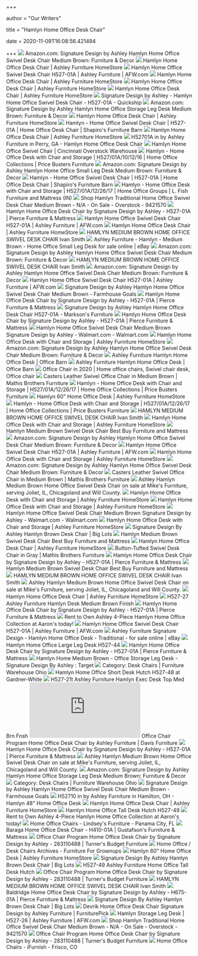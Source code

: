+++
        
author = "Our Writers"
        
title = "Hamlyn Home Office Desk Chair"
        
date = 2020-11-09T16:08:56.421494
        
+++
[ ![](https://images-na.ssl-images-amazon.com/images/I/71h84WA%2BtGL._AC_SY550_.jpg)](https://images-na.ssl-images-amazon.com/images/I/71h84WA%2BtGL._AC_SY550_.jpg) Amazon.com: Signature Design by Ashley Hamlyn Home Office Swivel Desk Chair  Medium Brown: Furniture & Decor
[ ![](https://ashleyfurniture.scene7.com/is/image/AshleyFurniture/H527-01A-P1-KO?$AFHS-PDP-Main$)](https://ashleyfurniture.scene7.com/is/image/AshleyFurniture/H527-01A-P1-KO?$AFHS-PDP-Main$) Hamlyn Home Office Desk Chair | Ashley Furniture HomeStore
[ ![](https://images.afw.com/images/thumbs/0072627_H527-01A_4d064.jpeg)](https://images.afw.com/images/thumbs/0072627_H527-01A_4d064.jpeg) Hamlyn Home Office Swivel Desk Chair H527-01A | Ashley Furniture | AFW.com
[ ![](https://ashleyfurniture.scene7.com/is/image/AshleyFurniture/H527-01A-SIDE-ALT-SW-QL?$AFHS-PDP-Main$)](https://ashleyfurniture.scene7.com/is/image/AshleyFurniture/H527-01A-SIDE-ALT-SW-QL?$AFHS-PDP-Main$) Hamlyn Home Office Desk Chair | Ashley Furniture HomeStore
[ ![](https://ashleyfurniture.scene7.com/is/image/AshleyFurniture/H527-01A-DETAIL-A-QL?$AFHS-PDP-Main$)](https://ashleyfurniture.scene7.com/is/image/AshleyFurniture/H527-01A-DETAIL-A-QL?$AFHS-PDP-Main$) Hamlyn Home Office Desk Chair | Ashley Furniture HomeStore
[ ![](https://ashleyfurniture.scene7.com/is/image/AshleyFurniture/H527-10-01A?$AFHS-PDP-Main$)](https://ashleyfurniture.scene7.com/is/image/AshleyFurniture/H527-10-01A?$AFHS-PDP-Main$) Hamlyn Home Office Desk Chair | Ashley Furniture HomeStore
[ ![](https://s.yimg.com/aah/yhst-130038008324021/signature-design-by-ashley-hamlyn-home-office-swivel-desk-chair-h527-01a-quickship-5.jpg)](https://s.yimg.com/aah/yhst-130038008324021/signature-design-by-ashley-hamlyn-home-office-swivel-desk-chair-h527-01a-quickship-5.jpg) Signature Design by Ashley - Hamlyn Home Office Swivel Desk Chair -  H527-01A - Quickship
[ ![](https://images-na.ssl-images-amazon.com/images/I/71HA2Noj4-L._AC_SL1500_.jpg)](https://images-na.ssl-images-amazon.com/images/I/71HA2Noj4-L._AC_SL1500_.jpg) Amazon.com: Signature Design by Ashley Hamlyn Home Office Storage Leg Desk  Medium Brown: Furniture & Decor
[ ![](https://ashleyfurniture.scene7.com/is/image/AshleyFurniture/H527-01A-DETAIL-B-QL?$AFHS-PDP-Main$)](https://ashleyfurniture.scene7.com/is/image/AshleyFurniture/H527-01A-DETAIL-B-QL?$AFHS-PDP-Main$) Hamlyn Home Office Desk Chair | Ashley Furniture HomeStore
[ ![](https://s3.amazonaws.com/furniture.retailcatalog.us/products/425523826/large/hamlyn-home-office-desk-chair-2.jpg)](https://s3.amazonaws.com/furniture.retailcatalog.us/products/425523826/large/hamlyn-home-office-desk-chair-2.jpg) Hamlyn - Home Office Swivel Desk Chair | H527-01A | Home Office Desk Chair  | Shapiro's Furniture Barn
[ ![](https://ashleyfurniture.scene7.com/is/image/AshleyFurniture/H527-26-01A-SD?$AFHS-PDP-Main$)](https://ashleyfurniture.scene7.com/is/image/AshleyFurniture/H527-26-01A-SD?$AFHS-PDP-Main$) Hamlyn Home Office Desk Chair | Ashley Furniture HomeStore
[ ![](https://images.webfronts.com/cache/frwjtfeufalp.jpg?imgeng=/w_500/h_500/m_letterbox_ffffff_100)](https://images.webfronts.com/cache/frwjtfeufalp.jpg?imgeng=/w_500/h_500/m_letterbox_ffffff_100) H52701A in by Ashley Furniture in Perry, GA - Hamlyn Home Office Desk Chair
[ ![](https://cincinnatioverstockwarehouse.com/wp-content/uploads/2015/07/AFH52701A_HamlynHomeOfficeSwivelChair1.gif)](https://cincinnatioverstockwarehouse.com/wp-content/uploads/2015/07/AFH52701A_HamlynHomeOfficeSwivelChair1.gif) Hamlyn Home Office Swivel Chair | Cincinnati Overstock Warehouse
[ ![](https://s3.amazonaws.com/furniture.retailcatalog.us/products/425566921/large/hamlyn-home-office-48-desk-set-0.jpg)](https://s3.amazonaws.com/furniture.retailcatalog.us/products/425566921/large/hamlyn-home-office-48-desk-set-0.jpg) Hamlyn - Home Office Desk with Chair and Storage | H527/01A/10/12/16 | Home  Office Collections | Price Busters Furniture
[ ![](https://images-na.ssl-images-amazon.com/images/I/71MKcz4EEPL._AC_SL1500_.jpg)](https://images-na.ssl-images-amazon.com/images/I/71MKcz4EEPL._AC_SL1500_.jpg) Amazon.com: Signature Design by Ashley Hamlyn Home Office Small Leg Desk  Medium Brown: Furniture & Decor
[ ![](https://s3.amazonaws.com/furniture.retailcatalog.us/products/425523826/large/hamlyn-home-office-desk-chair-7.jpg)](https://s3.amazonaws.com/furniture.retailcatalog.us/products/425523826/large/hamlyn-home-office-desk-chair-7.jpg) Hamlyn - Home Office Swivel Desk Chair | H527-01A | Home Office Desk Chair  | Shapiro's Furniture Barn
[ ![](https://s3.amazonaws.com/furniture.retailcatalog.us/products/425566931/large/hamlyn-home-office-60-desk-set-0.jpg)](https://s3.amazonaws.com/furniture.retailcatalog.us/products/425566931/large/hamlyn-home-office-60-desk-set-0.jpg) Hamlyn - Home Office Desk with Chair and Storage | H527/01A/12/26/17 | Home  Office Groups | L. Fish Furniture and Mattress (IN)
[ ![](https://ak1.ostkcdn.com/images/products/9421570/Signature-Design-by-Ashley-Hamlyn-Home-Office-Swivel-Desk-Chair-N-A-f8ede7cb-4a4b-480d-9636-04aa5ba9bd51.jpg)](https://ak1.ostkcdn.com/images/products/9421570/Signature-Design-by-Ashley-Hamlyn-Home-Office-Swivel-Desk-Chair-N-A-f8ede7cb-4a4b-480d-9636-04aa5ba9bd51.jpg) Shop Hamlyn Traditional Home Office Swivel Desk Chair Medium Brown - N/A -  On Sale - Overstock - 9421570
[ ![](https://cdn.knorrweb.com/signature-design-by-ashley-new/h527-26-01a-sd.jpg)](https://cdn.knorrweb.com/signature-design-by-ashley-new/h527-26-01a-sd.jpg) Hamlyn Home Office Desk Chair by Signature Design by Ashley - H527-01A |  Pierce Furniture & Mattress
[ ![](https://images.afw.com/images/thumbs/0016953_H527-01A_c30d8.jpeg)](https://images.afw.com/images/thumbs/0016953_H527-01A_c30d8.jpeg) Hamlyn Home Office Swivel Desk Chair H527-01A | Ashley Furniture | AFW.com
[ ![](https://ashleyfurniture.scene7.com/is/image/AshleyFurniture/H527-10-47-46-48-01A?$AFHS-PDP-Zoomed$)](https://ashleyfurniture.scene7.com/is/image/AshleyFurniture/H527-10-47-46-48-01A?$AFHS-PDP-Zoomed$) Hamlyn Home Office Desk Chair | Ashley Furniture HomeStore
[ ![](https://cfmd.rencdn.com/ivansmithpremiumrwd/web/product/images/52701Ab.jpg)](https://cfmd.rencdn.com/ivansmithpremiumrwd/web/product/images/52701Ab.jpg) HAMLYN MEDIUM BROWN HOME OFFICE SWIVEL DESK CHAIR Ivan Smith
[ ![](https://i.ebayimg.com/images/g/xdMAAOSwZNtb9zuv/s-l640.jpg)](https://i.ebayimg.com/images/g/xdMAAOSwZNtb9zuv/s-l640.jpg) Ashley Furniture - Hamlyn - Medium Brown - Home Office Small Leg Desk for  sale online | eBay
[ ![](https://m.media-amazon.com/images/S/aplus-media/vc/8e576ba0-6245-47c9-bfd7-77f78e33b2ec.__CR0,0,970,300_PT0_SX970_V1___.jpg)](https://m.media-amazon.com/images/S/aplus-media/vc/8e576ba0-6245-47c9-bfd7-77f78e33b2ec.__CR0,0,970,300_PT0_SX970_V1___.jpg) Amazon.com: Signature Design by Ashley Hamlyn Home Office Swivel Desk Chair  Medium Brown: Furniture & Decor
[ ![](https://cfmd.rencdn.com/ivansmithpremiumrwd/web/product/images/52701Aa.jpg)](https://cfmd.rencdn.com/ivansmithpremiumrwd/web/product/images/52701Aa.jpg) HAMLYN MEDIUM BROWN HOME OFFICE SWIVEL DESK CHAIR Ivan Smith
[ ![](https://m.media-amazon.com/images/S/aplus-media/vc/86ead472-271e-48da-a13b-239851c0f913.__CR0,0,970,300_PT0_SX970_V1___.jpg)](https://m.media-amazon.com/images/S/aplus-media/vc/86ead472-271e-48da-a13b-239851c0f913.__CR0,0,970,300_PT0_SX970_V1___.jpg) Amazon.com: Signature Design by Ashley Hamlyn Home Office Swivel Desk Chair  Medium Brown: Furniture & Decor
[ ![](https://images.afw.com/images/thumbs/0072611_hamlyn-home-office-small-leg-desk_400.jpeg)](https://images.afw.com/images/thumbs/0072611_hamlyn-home-office-small-leg-desk_400.jpeg) Hamlyn Home Office Swivel Desk Chair H527-01A | Ashley Furniture | AFW.com
[ ![](https://farmhousegoals.com/wp-content/uploads/2018/11/Ashley-Furniture-Signature-Design-Hamlyn-Swivel-Office-Desk-Chair-Casters-Traditional-Medium-Brown-Finish-Brown-Faux-Leather-0-2.jpg)](https://farmhousegoals.com/wp-content/uploads/2018/11/Ashley-Furniture-Signature-Design-Hamlyn-Swivel-Office-Desk-Chair-Casters-Traditional-Medium-Brown-Finish-Brown-Faux-Leather-0-2.jpg) Signature Design by Ashley Hamlyn Home Office Swivel Desk Chair Medium  Brown - Farmhouse Goals
[ ![](https://cdn.knorrweb.com/signature-design-by-ashley-new/800x800/h527-finish-500.jpg)](https://cdn.knorrweb.com/signature-design-by-ashley-new/800x800/h527-finish-500.jpg) Hamlyn Home Office Desk Chair by Signature Design by Ashley - H527-01A |  Pierce Furniture & Mattress
[ ![](https://images2.imgix.net/p4dbimg/523/images/h527-01a-hamyl-dim.jpg?trim=color&trimcolor=FFFFFF&trimtol=5&w=1024&h=768&fm=pjpg&auto=format)](https://images2.imgix.net/p4dbimg/523/images/h527-01a-hamyl-dim.jpg?trim=color&trimcolor=FFFFFF&trimtol=5&w=1024&h=768&fm=pjpg&auto=format) Signature Design by Ashley Hamlyn Home Office Desk Chair H527-01A -  Markson's Furniture
[ ![](https://cdn.knorrweb.com/signature-design-by-ashley-new/h527-finish-500.jpg)](https://cdn.knorrweb.com/signature-design-by-ashley-new/h527-finish-500.jpg) Hamlyn Home Office Desk Chair by Signature Design by Ashley - H527-01A |  Pierce Furniture & Mattress
[ ![](https://i5.walmartimages.com/asr/9c7dced0-645e-4acb-9dc2-c83eaa389ed6_1.933c81f352e41f46e72eae98dce67959.jpeg)](https://i5.walmartimages.com/asr/9c7dced0-645e-4acb-9dc2-c83eaa389ed6_1.933c81f352e41f46e72eae98dce67959.jpeg) Hamlyn Home Office Swivel Desk Chair Medium Brown Signature Design by  Ashley - Walmart.com - Walmart.com
[ ![](https://ashleyfurniture.scene7.com/is/image/AshleyFurniture/H527-10-10x8-CROP?$AFHS-PDP-Main$)](https://ashleyfurniture.scene7.com/is/image/AshleyFurniture/H527-10-10x8-CROP?$AFHS-PDP-Main$) Hamlyn Home Office Desk with Chair and Storage | Ashley Furniture HomeStore
[ ![](https://m.media-amazon.com/images/I/81mObbJ00WL._AC_UL400_.jpg)](https://m.media-amazon.com/images/I/81mObbJ00WL._AC_UL400_.jpg) Amazon.com: Signature Design by Ashley Hamlyn Home Office Swivel Desk Chair  Medium Brown: Furniture & Decor
[ ![](https://media.officebarn.biz/wp-content/uploads/2016/11/17091039/IMG_0478.jpg)](https://media.officebarn.biz/wp-content/uploads/2016/11/17091039/IMG_0478.jpg) Ashley Furniture Hamlyn Home Office Desk | Office Barn
[ ![](https://media.officebarn.biz/wp-content/uploads/2016/11/17091037/IMG_0479.jpg)](https://media.officebarn.biz/wp-content/uploads/2016/11/17091037/IMG_0479.jpg) Ashley Furniture Hamlyn Home Office Desk | Office Barn
[ ![](https://i.pinimg.com/474x/84/71/3b/84713bea5b10003f13dc27439d763a93.jpg)](https://i.pinimg.com/474x/84/71/3b/84713bea5b10003f13dc27439d763a93.jpg) Office Chair in 2020 | Home office chairs, Swivel chair desk, Office chair
[ ![](https://www.mathisbrothers.com/dw/image/v2/AAYQ_PRD/on/demandware.static/-/Sites-mathisbrothers-master/default/dw54acd829/images/products/hires/ASH/ASH-H527%5E04701A-1.jpg?sw=2000&sh=2000&sm=fit)](https://www.mathisbrothers.com/dw/image/v2/AAYQ_PRD/on/demandware.static/-/Sites-mathisbrothers-master/default/dw54acd829/images/products/hires/ASH/ASH-H527%5E04701A-1.jpg?sw=2000&sh=2000&sm=fit) Casters Leather Swivel Office Chair in Medium Brown | Mathis Brothers  Furniture
[ ![](https://s3.amazonaws.com/furniture.retailcatalog.us/products/425566931/large/hamlyn-home-office-60-desk-set-4.jpg)](https://s3.amazonaws.com/furniture.retailcatalog.us/products/425566931/large/hamlyn-home-office-60-desk-set-4.jpg) Hamlyn - Home Office Desk with Chair and Storage | H527/01A/12/26/17 | Home  Office Collections | Price Busters Furniture
[ ![](https://ashleyfurniture.scene7.com/is/image/AshleyFurniture/H527-44-10x8-CROP?$AFHS-PDP-Zoomed$)](https://ashleyfurniture.scene7.com/is/image/AshleyFurniture/H527-44-10x8-CROP?$AFHS-PDP-Zoomed$) Hamlyn 60" Home Office Desk | Ashley Furniture HomeStore
[ ![](https://s3.amazonaws.com/furniture.retailcatalog.us/products/425566931/large/hamlyn-home-office-60-desk-set-3.jpg)](https://s3.amazonaws.com/furniture.retailcatalog.us/products/425566931/large/hamlyn-home-office-60-desk-set-3.jpg) Hamlyn - Home Office Desk with Chair and Storage | H527/01A/12/26/17 | Home  Office Collections | Price Busters Furniture
[ ![](https://cfmd.rencdn.com/ivansmithpremiumrwd/web/product/thumbnails/52701A.jpg)](https://cfmd.rencdn.com/ivansmithpremiumrwd/web/product/thumbnails/52701A.jpg) HAMLYN MEDIUM BROWN HOME OFFICE SWIVEL DESK CHAIR Ivan Smith
[ ![](https://ashleyfurniture.scene7.com/is/image/AshleyFurniture/H527-16-Hamlyn-DIM?$AFHS-PDP-Main$)](https://ashleyfurniture.scene7.com/is/image/AshleyFurniture/H527-16-Hamlyn-DIM?$AFHS-PDP-Main$) Hamlyn Home Office Desk with Chair and Storage | Ashley Furniture HomeStore
[ ![](https://mfmd.rencdn.com/product/ashley/thumbnails/H527-16-SD-P1-KO.jpg)](https://mfmd.rencdn.com/product/ashley/thumbnails/H527-16-SD-P1-KO.jpg) Hamlyn Medium Brown Swivel Desk Chair Best Buy Furniture and Mattress
[ ![](https://m.media-amazon.com/images/I/81Fd4ATV1mL._AC_UL400_.jpg)](https://m.media-amazon.com/images/I/81Fd4ATV1mL._AC_UL400_.jpg) Amazon.com: Signature Design by Ashley Hamlyn Home Office Swivel Desk Chair  Medium Brown: Furniture & Decor
[ ![](https://images.afw.com/images/thumbs/0072606_H527-12_57694_400.jpeg)](https://images.afw.com/images/thumbs/0072606_H527-12_57694_400.jpeg) Hamlyn Home Office Swivel Desk Chair H527-01A | Ashley Furniture | AFW.com
[ ![](https://ashleyfurniture.scene7.com/is/image/AshleyFurniture/H527-FINISH-500?$AFHS-PDP-Main$)](https://ashleyfurniture.scene7.com/is/image/AshleyFurniture/H527-FINISH-500?$AFHS-PDP-Main$) Hamlyn Home Office Desk with Chair and Storage | Ashley Furniture HomeStore
[ ![](https://m.media-amazon.com/images/S/aplus-media/vc/45933177-87be-4ccf-a751-ba5bcfdb4b30.__CR0,0,970,300_PT0_SX970_V1___.jpg)](https://m.media-amazon.com/images/S/aplus-media/vc/45933177-87be-4ccf-a751-ba5bcfdb4b30.__CR0,0,970,300_PT0_SX970_V1___.jpg) Amazon.com: Signature Design by Ashley Hamlyn Home Office Swivel Desk Chair  Medium Brown: Furniture & Decor
[ ![](https://www.mathisbrothers.com/dw/image/v2/AAYQ_PRD/on/demandware.static/-/Sites-mathisbrothers-master/default/dw53380524/images/products/hires/Wonder/8d09155e-1b7f-4677-8b0f-d5ac96457dec.jpg?sw=550&sh=550&sm=fit)](https://www.mathisbrothers.com/dw/image/v2/AAYQ_PRD/on/demandware.static/-/Sites-mathisbrothers-master/default/dw53380524/images/products/hires/Wonder/8d09155e-1b7f-4677-8b0f-d5ac96457dec.jpg?sw=550&sh=550&sm=fit) Casters Leather Swivel Office Chair in Medium Brown | Mathis Brothers  Furniture
[ ![](https://cdn11.bigcommerce.com/s-hksfg7hbzq/images/stencil/500x659/products/22927/50528/jpg__33254.1559068177.jpg?c=2)](https://cdn11.bigcommerce.com/s-hksfg7hbzq/images/stencil/500x659/products/22927/50528/jpg__33254.1559068177.jpg?c=2) Ashley Hamlyn Medium Brown Home Office Swivel Desk Chair on sale at Mike's  Furniture, serving Joliet, IL, Chicagoland and Will County.
[ ![](https://ashleyfurniture.scene7.com/is/image/AshleyFurniture/H527-12-Hamyl-DIM?$AFHS-PDP-Main$)](https://ashleyfurniture.scene7.com/is/image/AshleyFurniture/H527-12-Hamyl-DIM?$AFHS-PDP-Main$) Hamlyn Home Office Desk with Chair and Storage | Ashley Furniture HomeStore
[ ![](https://ashleyfurniture.scene7.com/is/image/AshleyFurniture/H527-12-Hamyl-DIM?$AFHS-PDP-Zoomed$)](https://ashleyfurniture.scene7.com/is/image/AshleyFurniture/H527-12-Hamyl-DIM?$AFHS-PDP-Zoomed$) Hamlyn Home Office Desk with Chair and Storage | Ashley Furniture HomeStore
[ ![](https://i5.walmartimages.com/asr/351b9769-22dc-4b2e-91fe-28118a800092_1.0d9b2d7bf052889f3a3e523685cd21f8.jpeg)](https://i5.walmartimages.com/asr/351b9769-22dc-4b2e-91fe-28118a800092_1.0d9b2d7bf052889f3a3e523685cd21f8.jpeg) Hamlyn Home Office Swivel Desk Chair Medium Brown Signature Design by  Ashley - Walmart.com - Walmart.com
[ ![](https://ashleyfurniture.scene7.com/is/image/AshleyFurniture/H527-12-P1-KO?$AFHS-PDP-Main$)](https://ashleyfurniture.scene7.com/is/image/AshleyFurniture/H527-12-P1-KO?$AFHS-PDP-Main$) Hamlyn Home Office Desk with Chair and Storage | Ashley Furniture HomeStore
[ ![](https://images.biglots.com/Brown+Swivel+Office+Bucket+Chair+lifestyle?set=imageURL%5B%2Fimages%2Fproduct%2F191%2F810389265.jpg%5D,env%5Bprod%5D,nocache%5Btrue%5D,ver%5B1%5D,profile%5Bpdp_main_med%5D&call=url%5Bfile:biglots/product.chain%5D)](https://images.biglots.com/Brown+Swivel+Office+Bucket+Chair+lifestyle?set=imageURL%5B%2Fimages%2Fproduct%2F191%2F810389265.jpg%5D,env%5Bprod%5D,nocache%5Btrue%5D,ver%5B1%5D,profile%5Bpdp_main_med%5D&call=url%5Bfile:biglots/product.chain%5D) Signature Design By Ashley Hamlyn Brown Desk Chair | Big Lots
[ ![](https://mfmd.rencdn.com/product/ashley/images/Video-Hamlyn-H527-01A-AFI.jpg)](https://mfmd.rencdn.com/product/ashley/images/Video-Hamlyn-H527-01A-AFI.jpg) Hamlyn Medium Brown Swivel Desk Chair Best Buy Furniture and Mattress
[ ![](https://wac.edgecastcdn.net/001A39/prod/media/FHMinf1LLoFo8hRsite/C1F947BC37035F855B7DF3DB4156380C.app1_1599049367979_PZ320.jpeg)](https://wac.edgecastcdn.net/001A39/prod/media/FHMinf1LLoFo8hRsite/C1F947BC37035F855B7DF3DB4156380C.app1_1599049367979_PZ320.jpeg) Hamlyn Home Office Desk Chair | Ashley Furniture HomeStore
[ ![](https://www.mathisbrothers.com/dw/image/v2/AAYQ_PRD/on/demandware.static/-/Sites-mathisbrothers-master/default/dwc1185ab4/images/products/hires/Wonder/6295ef0d-e1fd-4457-a301-c88304e5f961.jpg?sw=2000&sh=2000&sm=fit)](https://www.mathisbrothers.com/dw/image/v2/AAYQ_PRD/on/demandware.static/-/Sites-mathisbrothers-master/default/dwc1185ab4/images/products/hires/Wonder/6295ef0d-e1fd-4457-a301-c88304e5f961.jpg?sw=2000&sh=2000&sm=fit) Button-Tufted Swivel Desk Chair in Gray | Mathis Brothers Furniture
[ ![](https://cdn.knorrweb.com/signature-design-by-ashley-new/300x300/h200-01-sw.jpg)](https://cdn.knorrweb.com/signature-design-by-ashley-new/300x300/h200-01-sw.jpg) Hamlyn Home Office Desk Chair by Signature Design by Ashley - H527-01A |  Pierce Furniture & Mattress
[ ![](https://mfmd.rencdn.com/product/ashley/thumbnails/H527-17-SD-P1-KO.jpg)](https://mfmd.rencdn.com/product/ashley/thumbnails/H527-17-SD-P1-KO.jpg) Hamlyn Medium Brown Swivel Desk Chair Best Buy Furniture and Mattress
[ ![](https://cfmd.rencdn.com/ivansmithpremiumrwd/web/product/thumbnails/H52710.jpg)](https://cfmd.rencdn.com/ivansmithpremiumrwd/web/product/thumbnails/H52710.jpg) HAMLYN MEDIUM BROWN HOME OFFICE SWIVEL DESK CHAIR Ivan Smith
[ ![](https://cdn11.bigcommerce.com/s-hksfg7hbzq/images/stencil/500x659/products/22924/50519/jpg__27813.1559068175.jpg?c=2)](https://cdn11.bigcommerce.com/s-hksfg7hbzq/images/stencil/500x659/products/22924/50519/jpg__27813.1559068175.jpg?c=2) Ashley Hamlyn Medium Brown Home Office Swivel Desk Chair on sale at Mike's  Furniture, serving Joliet, IL, Chicagoland and Will County.
[ ![](https://wac.edgecastcdn.net/001A39/prod/media/FHMinf1LLoFo8hRsite/D258DBFA5DBCF89B5A6FE7FF80C2A070.app1_1573507559199_PZ320.jpeg)](https://wac.edgecastcdn.net/001A39/prod/media/FHMinf1LLoFo8hRsite/D258DBFA5DBCF89B5A6FE7FF80C2A070.app1_1573507559199_PZ320.jpeg) Hamlyn Home Office Desk Chair | Ashley Furniture HomeStore
[ ![](https://static.homelivingfurniture.com/data/vendors/8/items/143203/big/h527-27.jpg)](https://static.homelivingfurniture.com/data/vendors/8/items/143203/big/h527-27.jpg) H527-27 Ashley Furniture Hamlyn Desk Medium Brown Finish
[ ![](https://cdn.knorrweb.com/signature-design-by-ashley-new/300x300/h633-02a-sw-p1-ko.jpg)](https://cdn.knorrweb.com/signature-design-by-ashley-new/300x300/h633-02a-sw-p1-ko.jpg) Hamlyn Home Office Desk Chair by Signature Design by Ashley - H527-01A |  Pierce Furniture & Mattress
[ ![](https://www.aarons.com/on/demandware.static/-/Sites-aarons_master/default/dw3e41cb7e/Furniture/G101457_01.jpg)](https://www.aarons.com/on/demandware.static/-/Sites-aarons_master/default/dw3e41cb7e/Furniture/G101457_01.jpg) Rent to Own Ashley 4-Piece Hamlyn Home Office Collection at Aaron's today!
[ ![](https://images.afw.com/images/thumbs/0072589_H527-18_1d077_400.jpeg)](https://images.afw.com/images/thumbs/0072589_H527-18_1d077_400.jpeg) Hamlyn Home Office Swivel Desk Chair H527-01A | Ashley Furniture | AFW.com
[ ![](https://i.ebayimg.com/images/g/yzsAAOSwa29eiepT/s-l1600.jpg)](https://i.ebayimg.com/images/g/yzsAAOSwa29eiepT/s-l1600.jpg) Ashley Furniture Signature Design - Hamlyn Home Office Desk - Traditional -  for sale online | eBay
[ ![](https://www.tvstandsoutlet.com/media/catalog/product/cache/2/image/647x455/de872f0ebe2788fbb19ed4dd7db27516/h/3/h319-44-open_3.jpg)](https://www.tvstandsoutlet.com/media/catalog/product/cache/2/image/647x455/de872f0ebe2788fbb19ed4dd7db27516/h/3/h319-44-open_3.jpg) Hamlyn Home Office Large Leg Desk H527-44
[ ![](https://cdn.knorrweb.com/signature-design-by-ashley-new/300x300/h200-07-sw-ko.jpg)](https://cdn.knorrweb.com/signature-design-by-ashley-new/300x300/h200-07-sw-ko.jpg) Hamlyn Home Office Desk Chair by Signature Design by Ashley - H527-01A |  Pierce Furniture & Mattress
[ ![](https://target.scene7.com/is/image/Target/GUEST_df4846db-3da5-4f14-8085-cba96aad7093?wid=488&hei=488&fmt=pjpeg)](https://target.scene7.com/is/image/Target/GUEST_df4846db-3da5-4f14-8085-cba96aad7093?wid=488&hei=488&fmt=pjpeg) Hamlyn Home Medium Brown - Office Storage Leg Desk - Signature Design By  Ashley : Target
[ ![](https://u2h4z2x6.rocketcdn.me/wp-content/uploads/2019/10/H200-09-300x300.jpg)](https://u2h4z2x6.rocketcdn.me/wp-content/uploads/2019/10/H200-09-300x300.jpg) Category: Desk Chairs | Furniture Warehouse Ohio
[ ![](https://gw-product.s3.amazonaws.com/55640.jpg)](https://gw-product.s3.amazonaws.com/55640.jpg) Hamlyn Home Office Short Desk Hutch H527-48 at Gardner-White
[ ![](https://static.homelivingfurniture.com/data/vendors/8/items/131175/big/h527-21t.jpg)](https://static.homelivingfurniture.com/data/vendors/8/items/131175/big/h527-21t.jpg) H527-21t Ashley Furniture Hamlyn Exec Desk Top Med Brn Fnsh
[ ![](https://images.knorrweb.com/render-image.php?url=http://catalog.knorrweb.com/v2/furniture-files/ashley-furniture/home-office-furniture/office-chairs/h200-09-angle-sw-p1-ko.jpg&width=468&height=367)](https://images.knorrweb.com/render-image.php?url=http://catalog.knorrweb.com/v2/furniture-files/ashley-furniture/home-office-furniture/office-chairs/h200-09-angle-sw-p1-ko.jpg&width=468&height=367) Office Chair Program Home Office Desk Chair by Ashley Furniture | Davis  Furniture
[ ![](https://cdn.knorrweb.com/signature-design-by-ashley-new/300x300/h410-01a-p1-ko.jpg)](https://cdn.knorrweb.com/signature-design-by-ashley-new/300x300/h410-01a-p1-ko.jpg) Hamlyn Home Office Desk Chair by Signature Design by Ashley - H527-01A |  Pierce Furniture & Mattress
[ ![](https://cdn11.bigcommerce.com/s-hksfg7hbzq/images/stencil/500x659/products/4564/9942/jpg__07138.1525980691.jpg?c=2)](https://cdn11.bigcommerce.com/s-hksfg7hbzq/images/stencil/500x659/products/4564/9942/jpg__07138.1525980691.jpg?c=2) Ashley Hamlyn Medium Brown Home Office Swivel Desk Chair on sale at Mike's  Furniture, serving Joliet, IL, Chicagoland and Will County.
[ ![](https://m.media-amazon.com/images/I/51oMqyWMgdL._AC_UL400_.jpg)](https://m.media-amazon.com/images/I/51oMqyWMgdL._AC_UL400_.jpg) Amazon.com: Signature Design by Ashley Hamlyn Home Office Storage Leg Desk  Medium Brown: Furniture & Decor
[ ![](https://u2h4z2x6.rocketcdn.me/wp-content/uploads/2019/10/H200-09-1-300x300.jpg)](https://u2h4z2x6.rocketcdn.me/wp-content/uploads/2019/10/H200-09-1-300x300.jpg) Category: Desk Chairs | Furniture Warehouse Ohio
[ ![](https://farmhousegoals.com/wp-content/uploads/2018/11/Ashley-Furniture-Signature-Design-Hamlyn-Swivel-Office-Desk-Chair-Casters-Traditional-Medium-Brown-Finish-Brown-Faux-Leather-0-1280x720.jpg)](https://farmhousegoals.com/wp-content/uploads/2018/11/Ashley-Furniture-Signature-Design-Hamlyn-Swivel-Office-Desk-Chair-Casters-Traditional-Medium-Brown-Finish-Brown-Faux-Leather-0-1280x720.jpg) Signature Design by Ashley Hamlyn Home Office Swivel Desk Chair Medium  Brown - Farmhouse Goals
[ ![](https://images.webfronts.com/cache/frnbtteoskhi.jpg?imgeng=/w_500/h_500/m_letterbox_ffffff_100)](https://images.webfronts.com/cache/frnbtteoskhi.jpg?imgeng=/w_500/h_500/m_letterbox_ffffff_100) H52710 in by Ashley Furniture in Hamilton, OH - Hamlyn 48" Home Office Desk
[ ![](https://wac.edgecastcdn.net/001A39/prod/media/FHMinf1LLoFo8hRsite/TTIMPORTER_1557174029154_PZ320.jpg)](https://wac.edgecastcdn.net/001A39/prod/media/FHMinf1LLoFo8hRsite/TTIMPORTER_1557174029154_PZ320.jpg) Hamlyn Home Office Desk Chair | Ashley Furniture HomeStore
[ ![](https://www.tvstandsoutlet.com/media/catalog/product/cache/2/image/647x455/de872f0ebe2788fbb19ed4dd7db27516/h/5/h527-49-46_largehutch.jpg)](https://www.tvstandsoutlet.com/media/catalog/product/cache/2/image/647x455/de872f0ebe2788fbb19ed4dd7db27516/h/5/h527-49-46_largehutch.jpg) Hamlyn Home Office Tall Desk Hutch H527-49
[ ![](https://www.aarons.com/dw/image/v2/BBZS_PRD/on/demandware.static/-/Sites-aarons_master/default/dw4a4e3da3/Furniture/G101457_05.jpg?sw=1350&sh=1000&sm=fit)](https://www.aarons.com/dw/image/v2/BBZS_PRD/on/demandware.static/-/Sites-aarons_master/default/dw4a4e3da3/Furniture/G101457_05.jpg?sw=1350&sh=1000&sm=fit) Rent to Own Ashley 4-Piece Hamlyn Home Office Collection at Aaron's today!
[ ![](https://images2.imgix.net/p4dbimg/523/images/h200-01-angle-sw-p1-ko.jpg?fit=fill&trim=color&trimcolor=FFFFFF&trimtol=5&bg=FFFFFF&w=384&h=288&fm=pjpg&auto=format)](https://images2.imgix.net/p4dbimg/523/images/h200-01-angle-sw-p1-ko.jpg?fit=fill&trim=color&trimcolor=FFFFFF&trimtol=5&bg=FFFFFF&w=384&h=288&fm=pjpg&auto=format) Home Office Chairs - Lindsey's Furniture - Panama City, FL
[ ![](https://cdn.knorrweb.com/signature-design-by-ashley-new/h410-01a-side-alt-sw-ql.jpg)](https://cdn.knorrweb.com/signature-design-by-ashley-new/h410-01a-side-alt-sw-ql.jpg) Baraga Home Office Desk Chair - H410-01A | Gustafson's Furniture & Mattress
[ ![](https://cdn.knorrweb.com/signature-design-by-ashley-new/h200-05-side-sw-p1-ko.jpg)](https://cdn.knorrweb.com/signature-design-by-ashley-new/h200-05-side-sw-p1-ko.jpg) Office Chair Program Home Office Desk Chair by Signature Design by Ashley -  283110488 | Turner's Budget Furniture
[ ![](https://furnitureforgrownups.com/wp-content/uploads/2020/04/image-4204.jpeg)](https://furnitureforgrownups.com/wp-content/uploads/2020/04/image-4204.jpeg) Home Office / Desk Chairs Archives - Furniture For Grownups
[ ![](https://ashleyfurniture.scene7.com/is/image/AshleyFurniture/H527-44-01A?$AFHS-Grid-1X$)](https://ashleyfurniture.scene7.com/is/image/AshleyFurniture/H527-44-01A?$AFHS-Grid-1X$) Hamlyn 60" Home Office Desk | Ashley Furniture HomeStore
[ ![](https://images.biglots.com/Green+Button+Tufted+Office+Chair+with+Walnut+Base+lifestyle?set=imageURL%5B%2Fimages%2Fproduct%2F79%2F810389621-1.jpg%5D,env%5Bprod%5D,nocache%5Btrue%5D,ver%5B1%5D,profile%5Bpdp_main_med%5D&call=url%5Bfile:biglots/product.chain%5D)](https://images.biglots.com/Green+Button+Tufted+Office+Chair+with+Walnut+Base+lifestyle?set=imageURL%5B%2Fimages%2Fproduct%2F79%2F810389621-1.jpg%5D,env%5Bprod%5D,nocache%5Btrue%5D,ver%5B1%5D,profile%5Bpdp_main_med%5D&call=url%5Bfile:biglots/product.chain%5D) Signature Design By Ashley Hamlyn Brown Desk Chair | Big Lots
[ ![](https://static.homelivingfurniture.com/data/vendors/8/items/143208/big/h527-49.jpg)](https://static.homelivingfurniture.com/data/vendors/8/items/143208/big/h527-49.jpg) H527-49 Ashley Furniture Home Office Tall Desk Hutch
[ ![](https://cdn.knorrweb.com/signature-design-by-ashley-new/h200-05-sw-p1-ko.jpg)](https://cdn.knorrweb.com/signature-design-by-ashley-new/h200-05-sw-p1-ko.jpg) Office Chair Program Home Office Desk Chair by Signature Design by Ashley -  283110488 | Turner's Budget Furniture
[ ![](https://cfmd.rencdn.com/ivansmithpremiumrwd/web/product/thumbnails/H52712.jpg)](https://cfmd.rencdn.com/ivansmithpremiumrwd/web/product/thumbnails/H52712.jpg) HAMLYN MEDIUM BROWN HOME OFFICE SWIVEL DESK CHAIR Ivan Smith
[ ![](https://cdn.knorrweb.com/signature-design-by-ashley-new/h675-44-01a-front.jpg)](https://cdn.knorrweb.com/signature-design-by-ashley-new/h675-44-01a-front.jpg) Baldridge Home Office Desk Chair by Signature Design by Ashley - H675-01A |  Pierce Furniture & Mattress
[ ![](https://images.biglots.com/Aqua+Square+Back+Office+Chair+with+Nailhead+Trim+lifestyle?set=imageURL%5B%2Fimages%2Fproduct%2F83%2F810389622-4.jpg%5D,env%5Bprod%5D,nocache%5Btrue%5D,ver%5B1%5D,profile%5Bpdp_main_med%5D&call=url%5Bfile:biglots/product.chain%5D)](https://images.biglots.com/Aqua+Square+Back+Office+Chair+with+Nailhead+Trim+lifestyle?set=imageURL%5B%2Fimages%2Fproduct%2F83%2F810389622-4.jpg%5D,env%5Bprod%5D,nocache%5Btrue%5D,ver%5B1%5D,profile%5Bpdp_main_med%5D&call=url%5Bfile:biglots/product.chain%5D) Signature Design By Ashley Hamlyn Brown Desk Chair | Big Lots
[ ![](https://smhttp-ssl-18667.nexcesscdn.net/8090D3/magento/media/catalog/product/cache/1/image/650x650/9df78eab33525d08d6e5fb8d27136e95/H/6/H619-01A-chair-1_1.jpg)](https://smhttp-ssl-18667.nexcesscdn.net/8090D3/magento/media/catalog/product/cache/1/image/650x650/9df78eab33525d08d6e5fb8d27136e95/H/6/H619-01A-chair-1_1.jpg) Devrik Home Office Desk Chair Signature Design by Ashley Furniture |  FurniturePick
[ ![](https://images.afw.com/images/thumbs/0016904_H527-26_76e67.jpeg)](https://images.afw.com/images/thumbs/0016904_H527-26_76e67.jpeg) Hamlyn Storage Leg Desk | H527-26 | Ashley Furniture | AFW.com
[ ![](https://ak1.ostkcdn.com/images/products/16184385/P22557718.jpg?impolicy=medium&imwidth=200)](https://ak1.ostkcdn.com/images/products/16184385/P22557718.jpg?impolicy=medium&imwidth=200) Shop Hamlyn Traditional Home Office Swivel Desk Chair Medium Brown - N/A -  On Sale - Overstock - 9421570
[ ![](https://cdn.knorrweb.com/signature-design-by-ashley-new/h200-05-office-chair-program-dim.jpg)](https://cdn.knorrweb.com/signature-design-by-ashley-new/h200-05-office-chair-program-dim.jpg) Office Chair Program Home Office Desk Chair by Signature Design by Ashley -  283110488 | Turner's Budget Furniture
[ ![](https://images2.imgix.net/p4dbimg/714/images/15831-rs.jpg?fit=fill&trim=color&trimcolor=FFFFFF&trimtol=5&bg=FFFFFF&w=384&h=288&fm=pjpg&auto=format)](https://images2.imgix.net/p4dbimg/714/images/15831-rs.jpg?fit=fill&trim=color&trimcolor=FFFFFF&trimtol=5&bg=FFFFFF&w=384&h=288&fm=pjpg&auto=format) Home Office Chairs - iFurnish - Frisco, CO
